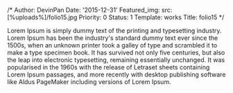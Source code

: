 /*
Author: DevinPan
Date: '2015-12-31'
Featured_img:
  src: [%uploads%]/folio15.jpg
Priority: 0
Status: 1
Template: works
Title: folio15
*/
<p>Lorem Ipsum is simply dummy text of the printing and typesetting industry. Lorem Ipsum has been the industry's standard dummy text ever since the 1500s, when an unknown printer took a galley of type and scrambled it to make a type specimen book. It has survived not only five centuries, but also the leap into electronic typesetting, remaining essentially unchanged. It was popularised in the 1960s with the release of Letraset sheets containing Lorem Ipsum passages, and more recently with desktop publishing software like Aldus PageMaker including versions of Lorem Ipsum.</p>